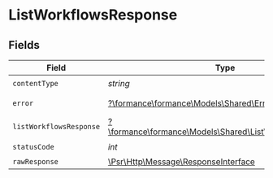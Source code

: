 # ListWorkflowsResponse


## Fields

| Field                                                                                                        | Type                                                                                                         | Required                                                                                                     | Description                                                                                                  |
| ------------------------------------------------------------------------------------------------------------ | ------------------------------------------------------------------------------------------------------------ | ------------------------------------------------------------------------------------------------------------ | ------------------------------------------------------------------------------------------------------------ |
| `contentType`                                                                                                | *string*                                                                                                     | :heavy_check_mark:                                                                                           | N/A                                                                                                          |
| `error`                                                                                                      | [?\formance\formance\Models\Shared\Error](../../models/shared/Error.md)                                      | :heavy_minus_sign:                                                                                           | General error                                                                                                |
| `listWorkflowsResponse`                                                                                      | [?\formance\formance\Models\Shared\ListWorkflowsResponse](../../models/shared/ListWorkflowsResponse.md)      | :heavy_minus_sign:                                                                                           | List of workflows                                                                                            |
| `statusCode`                                                                                                 | *int*                                                                                                        | :heavy_check_mark:                                                                                           | N/A                                                                                                          |
| `rawResponse`                                                                                                | [\Psr\Http\Message\ResponseInterface](https://www.php-fig.org/psr/psr-7/#33-psrhttpmessageresponseinterface) | :heavy_minus_sign:                                                                                           | N/A                                                                                                          |